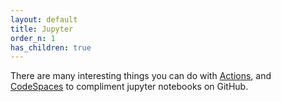 ```yaml
---
layout: default
title: Jupyter
order_n: 1
has_children: true
---
```


There are many interesting things you can do with [Actions](https://github.com/features/actions), and [CodeSpaces](https://github.com/features/codespaces/) to compliment jupyter notebooks on GitHub. 
